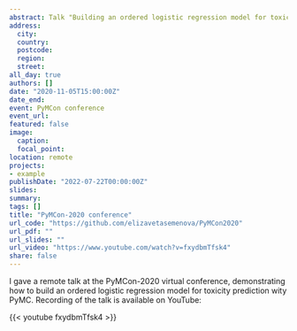 ```yaml
---
abstract: Talk "Building an ordered logistic regression model for toxicity prediction".
address:
  city: 
  country: 
  postcode: 
  region: 
  street: 
all_day: true
authors: []
date: "2020-11-05T15:00:00Z"
date_end: 
event: PyMCon conference
event_url: 
featured: false
image:
  caption: 
  focal_point: 
location: remote
projects:
- example
publishDate: "2022-07-22T00:00:00Z"
slides: 
summary: 
tags: []
title: "PyMCon-2020 conference"
url_code: "https://github.com/elizavetasemenova/PyMCon2020"
url_pdf: ""
url_slides: ""
url_video: "https://www.youtube.com/watch?v=fxydbmTfsk4"
share: false
---
```


I gave a remote talk at the PyMCon-2020 virtual conference, demonstrating how to build an ordered logistic regression model for toxicity prediction wity PyMC. Recording of the talk is available on YouTube: 

{{< youtube fxydbmTfsk4 >}}



